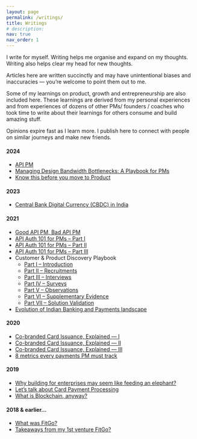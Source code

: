 ```yaml
---
layout: page
permalink: /writings/
title: Writings
# description: 
nav: true
nav_order: 1
---
```


I write for myself. Writing helps me organise and expand on my thoughts. Writing also helps clear my head for new thoughts.

Articles here are written succinctly and may have unintentional biases and inaccuracies — you’re welcome to point them out to me.

Some of my learnings on product, growth and entrepreneurship are also included here. These learnings are derived from my personal experiences and from experiences of dozens of other PMs/ founders / coaches who took time to write about their learnings for others consume and build amazing stuff.

Opinions expire fast as I learn more. I publish here to connect with people on similar journeys and make new friends.


#### **2024**

- [API PM](https://ankitbits.github.io/askankit/apipm/)
- [Managing Design Bandwidth Bottlenecks: A Playbook for PMs](http://askankit.me/designer-bandwidth/)
- [Know this before you move to Product](http://askankit.me/pm-regrets)

#### **2023**

- [Central Bank Digital Currency (CBDC) in India](http://askankit.me/cbdc)

#### **2021**

- [Good API PM, Bad API PM](https://askankit.me/api_pm/)
- [API Auth 101 for PMs – Part I](https://askankit.me/api_auth/)
- [API Auth 101 for PMs – Part II](https://askankit.me/oauth/)
- [API Auth 101 for PMs – Part III](https://askankit.me/api_auth_misc/)
- Customer & Product Discovery Playbook
    - [Part I – Introduction](https://askankit.me/discovery_introduction/)
    - [Part II – Recruitments](https://askankit.me/recruitments/)
    - [Part III – Interviews](https://askankit.me/interviews/)
    - [Part IV – Surveys](https://askankit.me/surveys/)
    - [Part V – Observations](https://askankit.me/observations/)
    - [Part VI – Supplementary Evidence](https://askankit.me/supplementary_evidence/)
    - [Part VII – Solution Validation](https://askankit.me/solution_validation/)
- [Evolution of Indian Banking and Payments landscape](https://askankit.me/legacy_players/)

#### **2020**

- [Co-branded Card Issuance, Explained — I](http://askankit.me/co_branded_cards1/)
- [Co-branded Card Issuance, Explained — II](http://askankit.me/co_branded_card2/)
- [Co-branded Card Issuance, Explained — III](http://askankit.me/co_branded_card3/)
- [8 metrics every payments PM must track](http://askankit.me/payments_metrics/)

#### **2019**

- [Why building for enterprises may seem like feeding an elephant?](http://askankit.me/b2b_products/)
- [Let’s talk about Card Payment Processing](http://askankit.me/card_payment_processing/)
- [What is Blockchain, anyway?](http://askankit.me/blockchain/)

#### **2018 & earlier**…

- [What was FitGo?](https://askankit.me/fitgo2/)
- [Takeaways from my 1st venture FitGo?](https://askankit.me/fitgo/)